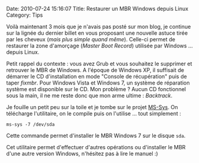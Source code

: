 Date: 2010-07-24 15:16:07
Title: Restaurer un MBR Windows depuis Linux
Category: Tips

Voilà maintenant 3 mois que je n'avais pas posté sur mon blog, je continue sur la lignée du dernier billet en vous proposant une nouvelle astuce tirée par les cheveux (_mais plus simple quand même_). Celle-ci permet de restaurer la zone d'amorçage (_Master Boot Record_) utilisée par Windows ... depuis Linux.

Petit rappel du contexte : vous avez Grub et vous souhaitez le supprimer et retrouver le MBR de Windows. A l'époque de Windows XP, il suffisait de démarrer le CD d'installation en mode "Console de récupération" puis de taper _fixmbr_. Pour Windows Vista et Windows 7, un système de réparation système est disponible sur le CD. Mon problème ? Aucun CD fonctionnel sous la main, il ne me reste donc que mon arme ultime : _Backtrack_.

Je fouille un petit peu sur la toile et je tombe sur le projet [MS-Sys](http://ms-sys.sourceforge.net/). On télécharge l'utilitaire, on le compile puis on l'utilise ... tout simplement :

    ms-sys -7 /dev/sda

Cette commande permet d'installer le MBR Windows 7 sur le disque `sda`.

Cet utilitaire permet d'effectuer d'autres opérations ou d'installer le MBR d'une autre version Windows, n'hésitez pas à lire le manuel :)

